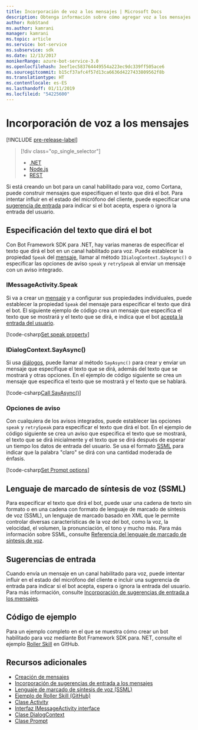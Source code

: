 ```yaml
---
title: Incorporación de voz a los mensajes | Microsoft Docs
description: Obtenga información sobre cómo agregar voz a los mensajes mediante Bot Framework SDK para .NET.
author: RobStand
ms.author: kamrani
manager: kamrani
ms.topic: article
ms.service: bot-service
ms.subservice: sdk
ms.date: 12/13/2017
monikerRange: azure-bot-service-3.0
ms.openlocfilehash: 3eef1ec583764449554a223ec9dc339ff505ace6
ms.sourcegitcommit: b15cf37afc4f57d13ca6636d4227433809562f8b
ms.translationtype: HT
ms.contentlocale: es-ES
ms.lasthandoff: 01/11/2019
ms.locfileid: "54225600"
---
```

# <a name="add-speech-to-messages"></a>Incorporación de voz a los mensajes

[!INCLUDE [pre-release-label](../includes/pre-release-label-v3.md)]

> [!div class="op_single_selector"]
> - [.NET](../dotnet/bot-builder-dotnet-text-to-speech.md)
> - [Node.js](../nodejs/bot-builder-nodejs-text-to-speech.md)
> - [REST](../rest-api/bot-framework-rest-connector-text-to-speech.md)

Si está creando un bot para un canal habilitado para voz, como Cortana, puede construir mensajes que especifiquen el texto que dirá el bot. Para intentar influir en el estado del micrófono del cliente, puede especificar una [sugerencia de entrada](bot-builder-dotnet-add-input-hints.md) para indicar si el bot acepta, espera o ignora la entrada del usuario.

## <a name="specify-text-to-be-spoken-by-your-bot"></a>Especificación del texto que dirá el bot

Con Bot Framework SDK para .NET, hay varias maneras de especificar el texto que dirá el bot en un canal habilitado para voz. Puede establecer la propiedad `Speak` del [mensaje][IMessageActivity], llamar al método `IDialogContext.SayAsync()` o especificar las opciones de aviso `speak` y `retrySpeak` al enviar un mensaje con un aviso integrado.

### <a id="message-speak"></a> IMessageActivity.Speak

Si va a crear un [mensaje][IMessageActivity] y a configurar sus propiedades individuales, puede establecer la propiedad `Speak` del mensaje para especificar el texto que dirá el bot. El siguiente ejemplo de código crea un mensaje que especifica el texto que se mostrará y el texto que se dirá, e indica que el bot [acepta la entrada del usuario](bot-builder-dotnet-add-input-hints.md).

[!code-csharp[Set speak property](../includes/code/dotnet-text-to-speech.cs#Speak1)]

### <a id="say-async"></a> IDialogContext.SayAsync()

Si usa [diálogos](bot-builder-dotnet-dialogs.md), puede llamar al método `SayAsync()` para crear y enviar un mensaje que especifique el texto que se dirá, además del texto que se mostrará y otras opciones. En el ejemplo de código siguiente se crea un mensaje que especifica el texto que se mostrará y el texto que se hablará.

[!code-csharp[Call SayAsync()](../includes/code/dotnet-text-to-speech.cs#Speak2)]

### <a id="prompt-options"></a> Opciones de aviso

Con cualquiera de los avisos integrados, puede establecer las opciones `speak` y `retrySpeak` para especificar el texto que dirá el bot. En el ejemplo de código siguiente se crea un aviso que especifica el texto que se mostrará, el texto que se dirá inicialmente y el texto que se dirá después de esperar un tiempo los datos de entrada del usuario. Se usa el formato [SSML](#ssml) para indicar que la palabra "claro" se dirá con una cantidad moderada de énfasis.

[!code-csharp[Set Prompt options](../includes/code/dotnet-text-to-speech.cs#Speak3)]

## <a id="ssml"></a>Lenguaje de marcado de síntesis de voz (SSML)

Para especificar el texto que dirá el bot, puede usar una cadena de texto sin formato o en una cadena con formato de lenguaje de marcado de síntesis de voz (SSML), un lenguaje de marcado basado en XML que le permite controlar diversas características de la voz del bot, como la voz, la velocidad, el volumen, la pronunciación, el tono y mucho más. Para más información sobre SSML, consulte <a href="https://msdn.microsoft.com/en-us/library/hh378377(v=office.14).aspx" target="_blank">Referencia del lenguaje de marcado de síntesis de voz</a>.

## <a name="input-hints"></a>Sugerencias de entrada

Cuando envía un mensaje en un canal habilitado para voz, puede intentar influir en el estado del micrófono del cliente e incluir una sugerencia de entrada para indicar si el bot acepta, espera o ignora la entrada del usuario. Para más información, consulte [Incorporación de sugerencias de entrada a los mensajes](bot-builder-dotnet-add-input-hints.md).

## <a name="sample-code"></a>Código de ejemplo 

Para un ejemplo completo en el que se muestra cómo crear un bot habilitado para voz mediante Bot Framework SDK para. NET, consulte el ejemplo <a href="https://github.com/Microsoft/BotBuilder-Samples/tree/v3-sdk-samples/CSharp" target="_blank">Roller Skill</a> en GitHub.

## <a name="additional-resources"></a>Recursos adicionales

- [Creación de mensajes](bot-builder-dotnet-create-messages.md)
- [Incorporación de sugerencias de entrada a los mensajes](bot-builder-dotnet-add-input-hints.md)
- <a href="https://msdn.microsoft.com/en-us/library/hh378377(v=office.14).aspx" target="_blank">Lenguaje de marcado de síntesis de voz (SSML)</a>
- <a href="https://github.com/Microsoft/BotBuilder-Samples/tree/master/CSharp/demo-RollerSkill" target="_blank">Ejemplo de Roller Skill (GitHub)</a>
- <a href="https://docs.botframework.com/en-us/csharp/builder/sdkreference/dc/d2f/class_microsoft_1_1_bot_1_1_connector_1_1_activity.html" target="_blank">Clase Activity</a>
- <a href="/dotnet/api/microsoft.bot.connector.imessageactivity" target="_blank">Interfaz IMessageActivity interface</a>
- <a href="/dotnet/api/microsoft.bot.builder.dialogs.internals.dialogcontext" target="_blank">Clase DialogContext</a>
- <a href="/dotnet/api/microsoft.bot.builder.dialogs.internals.prompt-2" target="_blank">Clase Prompt</a>

[IMessageActivity]: /dotnet/api/microsoft.bot.connector.imessageactivity

